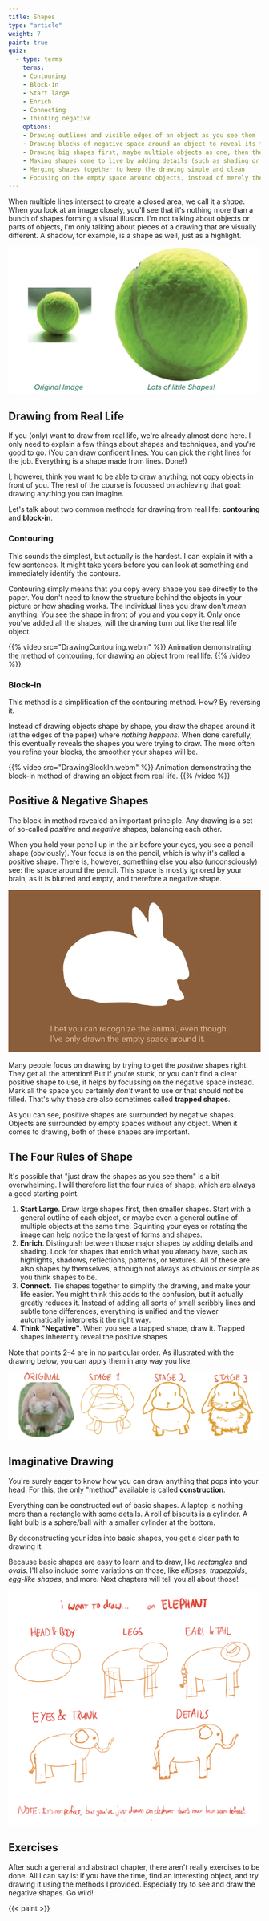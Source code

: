 ```yaml
---
title: Shapes
type: "article"
weight: 7
paint: true
quiz:
  - type: terms
    terms:
    - Contouring
    - Block-in
    - Start large
    - Enrich
    - Connecting
    - Thinking negative
    options:
    - Drawing outlines and visible edges of an object as you see them
    - Drawing blocks of negative space around an object to reveal its form
    - Drawing big shapes first, maybe multiple objects as one, then the smaller ones
    - Making shapes come to live by adding details (such as shading or texture)
    - Merging shapes together to keep the drawing simple and clean
    - Focusing on the empty space around objects, instead of merely the positive space
---
```


When multiple lines intersect to create a closed area, we call it a *shape*. When you look at an image closely, you'll see that it's nothing more than a bunch of shapes forming a visual illusion. I'm not talking about objects or parts of objects, I'm only talking about pieces of a drawing that are visually different. A shadow, for example, is a shape as well, just as a highlight.

![Example of how a real-life picture is also just a collection of shapes.](DrawingShapesAreEverything.webp)

## Drawing from Real Life

If you (only) want to draw from real life, we're already almost done here. I only need to explain a few things about shapes and techniques, and you're good to go. (You can draw confident lines. You can pick the right lines for the job. Everything is a shape made from lines. Done!)

I, however, think you want to be able to draw anything, not copy objects in front of you. The rest of the course is focussed on achieving that goal: drawing anything you can imagine.

Let's talk about two common methods for drawing from real life: **contouring** and **block-in**.

### Contouring

This sounds the simplest, but actually is the hardest. I can explain it with a few sentences. It might take years before you can look at something and immediately identify the contours. 

Contouring simply means that you copy every shape you see directly to the paper. You don't need to know the structure behind the objects in your picture or how shading works. The individual lines you draw don't _mean_ anything. You see the shape in front of you and you copy it. Only once you've added all the shapes, will the drawing turn out like the real life object.

{{% video src="DrawingContouring.webm" %}}
Animation demonstrating the method of contouring, for drawing an object from real life.
{{% /video %}}

### Block-in

This method is a simplification of the contouring method. How? By reversing it.

Instead of drawing objects shape by shape, you draw the shapes around it (at the edges of the paper) where *nothing happens*. When done carefully, this eventually reveals the shapes you were trying to draw. The more often you refine your blocks, the smoother your shapes will be.

{{% video src="DrawingBlockIn.webm" %}}
Animation demonstrating the block-in method of drawing an object from real life.
{{% /video %}}

## Positive & Negative Shapes

The block-in method revealed an important principle. Any drawing is a set of so-called *positive* and *negative* shapes, balancing each other. 

When you hold your pencil up in the air before your eyes, you see a pencil shape (obviously). Your focus is on the pencil, which is why it's called a positive shape. There is, however, something else you also (unconsciously) see: the space around the pencil. This space is mostly ignored by your brain, as it is blurred and empty, and therefore a negative shape.

![Example of positive and negative space.](DrawingNegativeSpaces.webp)

Many people focus on drawing by trying to get the _positive_ shapes right. They get all the attention! But if you're stuck, or you can't find a clear positive shape to use, it helps by focussing on the negative space instead. Mark all the space you certainly _don't_ want to use or that should _not_ be filled. That's why these are also sometimes called **trapped shapes**.

As you can see, positive shapes are surrounded by negative shapes. Objects are surrounded by empty spaces without any object. When it comes to drawing, both of these shapes are important.

## The Four Rules of Shape

It's possible that "just draw the shapes as you see them" is a bit overwhelming. I will therefore list the four rules of shape, which are always a good starting point.

1.  **Start Large**. Draw large shapes first, then smaller shapes. Start with a general outline of each object, or maybe even a general outline of multiple objects at the same time. Squinting your eyes or rotating the image can help notice the largest of forms and shapes.
1.  **Enrich**. Distinguish between those major shapes by adding details and shading. Look for shapes that enrich what you already have, such as highlights, shadows, reflections, patterns, or textures. All of these are also shapes by themselves, although not always as obvious or simple as you think shapes to be.
1.  **Connect.** Tie shapes together to simplify the drawing, and make your life easier. You might think this adds to the confusion, but it actually greatly reduces it. Instead of adding all sorts of small scribbly lines and subtle tone differences, everything is unified and the viewer automatically interprets it the right way.
1.  **Think "Negative"**. When you see a trapped shape, draw it. Trapped shapes inherently reveal the positive shapes.

Note that points 2&ndash;4 are in no particular order. As illustrated with the drawing below, you can apply them in any way you like.

![Example of applying the 4 rules of shape.](DrawingRulesOfShape.webp)

## Imaginative Drawing

You're surely eager to know how you can draw anything that pops into your head. For this, the only "method" available is called **construction**. 

Everything can be constructed out of basic shapes. A laptop is nothing more than a rectangle with some details. A roll of biscuits is a cylinder. A light bulb is a sphere/ball with a smaller cylinder at the bottom.

By deconstructing your idea into basic shapes, you get a clear path to drawing it.

Because basic shapes are easy to learn and to draw, like *rectangles* and *ovals*. I'll also include some variations on those, like *ellipses*, *trapezoids*, *egg-like shapes*, and more. Next chapters will tell you all about those!

![A quick example on construction and drawing from imagination](DrawingFromImagination.webp)

## Exercises

After such a general and abstract chapter, there aren't really exercises to be done. All I can say is: if you have the time, find an interesting object, and try drawing it using the methods I provided. Especially try to see and draw the negative shapes. Go wild!

{{< paint >}}